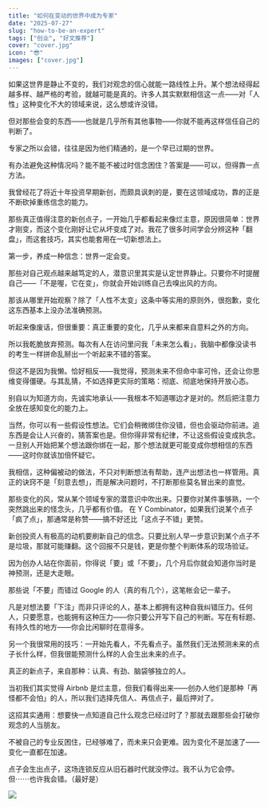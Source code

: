 ```yaml
---
title: "如何在变动的世界中成为专家"
date: "2025-07-27"
slug: "how-to-be-an-expert"
tags: ["创业", "好文推荐"]
cover: "cover.jpg"
icon: "😎"
images: ["cover.jpg"]
---
```

如果这世界是静止不变的，我们对观念的信心就能一路线性上升。某个想法经得起越多样、越严格的考验，就越可能是真的。许多人其实默默相信这一点——对「人性」这种变化不大的领域来说，这么想或许没错。



但对那些会变的东西——也就是几乎所有其他事物——你就不能再这样信任自己的判断了。



专家之所以会错，往往是因为他们精通的，是一个早已过期的世界。



有办法避免这种情况吗？能不能不被过时信念困住？答案是——可以，但得靠一点方法。



我曾经花了将近十年投资早期新创，而颇具讽刺的是，要在这领域成功，靠的正是不断砍掉重练信念的能力。



那些真正值得注意的新创点子，一开始几乎都看起来像烂主意，原因很简单：世界才刚变，而这个变化刚好让它从坏变成了对。我花了很多时间学会分辨这种「翻盘」，而这套技巧，其实也能套用在一切新想法上。



第一步，养成一种信念：世界一定会变。



那些对自己观点越来越笃定的人，潜意识里其实是认定世界静止。只要你不时提醒自己——「不是喔，它在变」，你就会开始训练自己去嗅出风的方向。



那该从哪里开始观察？除了「人性不太变」这条中等实用的原则外，很抱歉，变化这东西基本上没办法准确预测。



听起来像废话，但很重要：真正重要的变化，几乎从来都来自意料之外的方向。



所以我乾脆放弃预测。每次有人在访问里问我「未来怎么看」，我脑中都像没读书的考生一样拼命乱掰出一个听起来不错的答案。



但这不是因为我懒。恰好相反——我觉得，预测未来不但命中率可怜，还会让你思维变得僵硬。与其乱猜，不如选择更实际的策略：彻底、彻底地保持开放心态。



别自以为知道方向，先诚实地承认——我根本不知道哪边才是对的。然后把注意力全放在感知变化的能力上。



当然，你可以有一些假设性想法。它们会稍微绑住你没错，但也会驱动你前进。追东西是会让人兴奋的，猜答案也是。但你得非常有纪律，不让这些假设变成执念。
一旦别人开始把某个想法跟你绑在一起，那个想法就更可能变成你想相信的东西——这时你就该加倍怀疑它。



我相信，这种偏被动的做法，不只对判断想法有帮助，连产出想法也一样管用。真正的诀窍不是「刻意去想」，而是解决问题时，不打断那些莫名冒出来的直觉。



那些变化的风，常从某个领域专家的潜意识中吹出来。只要你对某件事够熟，一个突然跳出来的怪念头，几乎都有价值。
在 Y Combinator，如果我们说某个点子「疯了点」，那通常是称赞——搞不好还比「这点子不错」更赞。



新创投资人有极高的动机要刷新自己的信念。只要比别人早一步意识到某个点子不是垃圾，那就可能赚翻。这个回报不只是钱，更是你整个判断体系的现场验证。



因为创办人站在你面前，你得说「要」或「不要」，几个月后你就会知道你当时是神预测，还是大走眼。



那些说「不要」而错过 Google 的人（真的有几个），这笔帐会记一辈子。



凡是对想法要「下注」而非只评论的人，基本上都拥有这种自我纠错压力。任何人，只要愿意，也能拥有这种压力——你只要公开写下自己的判断。写在有标题、有持久性的地方——你会比闲聊时在意得多。



另一个我很常用的技巧：一开始先看人，不先看点子。虽然我们无法预测未来的点子长什么样，但我很能预测什么样的人会生出未来的点子。



真正的新点子，来自那种：认真、有劲、脑袋够独立的人。



当初我们其实觉得 Airbnb 是烂主意，但我们看得出来——创办人他们是那种「再怪都不会怕」的人，所以我们选择先信人、再信点子，最后押对了。



这招其实通用：想要快一点知道自己什么观念已经过时了？那就去跟那些会打破你观念的人当朋友。



不被自己的专业反困住，已经够难了，而未来只会更难。因为变化不是加速了——变化一直都在加速。



点子会生出点子，这场连锁反应从旧石器时代就没停过。我不认为它会停。
但⋯⋯也许我会错。（最好是）




![](https://prod-files-secure.s3.us-west-2.amazonaws.com/112d0858-5090-4d34-a606-b75eb8d65fd2/46476355-9cf3-4e99-9b7a-3531bc426380/1000202064.png?X-Amz-Algorithm=AWS4-HMAC-SHA256&X-Amz-Content-Sha256=UNSIGNED-PAYLOAD&X-Amz-Credential=ASIAZI2LB4666M3ZYVU3%2F20251015%2Fus-west-2%2Fs3%2Faws4_request&X-Amz-Date=20251015T010133Z&X-Amz-Expires=3600&X-Amz-Security-Token=IQoJb3JpZ2luX2VjEMD%2F%2F%2F%2F%2F%2F%2F%2F%2F%2FwEaCXVzLXdlc3QtMiJHMEUCIQCLspOhECjUwirJ8qJZWD6tZ9I47SOHoPEC7Oz2784RRgIgPAEBbf%2FHbBm6lgKXRz3wbPKuZfYJRBxHPLSQJdsDresq%2FwMIaRAAGgw2Mzc0MjMxODM4MDUiDPNTZXIeR7VYT63soyrcA1eMR2etJe0HE5hQ6RVWRwt99PSreJ5MqVawNypfXqtPM2MowePqJ6%2FAZR6nP74i3KXhJppWiCgPql30ezOJl522SmIjVfUtwvsAX5B2uQqdbRaMqg185UTBDgpLjNgiR%2FkfKd7eYGJOnz6WatZ3HWZbLTuAhnjjxOeVjFOdy7zVG%2BE8mDP%2BgS%2BKA3z3pRyCzimafpXhDKapAozRRgIiw%2BkDL8ztdMOWkn4saYFHojgg7QqxKdKEZ9g3DFy2Q8W4E5Cy%2F0j3R%2Ff0eSVzZD%2FUzwPzXQpu33xetahIHL%2BLYUUEWP%2FGMQjPGJLyMNMk7H%2F4DrX%2FH1%2BSE1kObgnZ7xSfGbJ71sTnR4cYYyroiEhjvx8baBUdeEtPJzQjxiaxmSPCRTcdMhwBR6xTedP%2BUbR%2BoaTe4Z40E1nyYdLTLoHntmlfRmA9kaaYcEmLNK8JkOxFLepxZ9EtUBdxVyWBUntlxAgOLZdxQFPcSTBkfIhMb0KuRpTQWyEbcrOzptnH46lKSIZO3FUAIszPTfssFLAvd1ouXl2yO1BGbqVDyBccKCRQy%2FeMPQgUEbIN7K0kEn59c9mx5R%2BLKocddqS%2BOd1rmlr0zrcbWLXhHnulqecxilZM8ceAXOrVwTUj9OuXMMLEu8cGOqUBc6byknNX6xjeuPcQdCRjCAaSRQpaUtLQTewnnnn1XDklL67%2BafTgETbU0NSNYKE99GGjJ7ivOyuttQG3llvdh15%2Bd2YqtodeckkKWT0mQVzXA51ZBEuRO0PSvknlz9g%2FRM7qYhzDQv7twcONLyCcxLkWcz33who29grSnv%2FWRPUDEYXptxEt1izHANe%2FVW4fSmniy%2BIisQVPWlxjmh%2BVmRCpq5tD&X-Amz-Signature=8eca63481b020af0bc06e00ae851c1d0f4e5b66acab33df3e265e52904ba184d&X-Amz-SignedHeaders=host&x-amz-checksum-mode=ENABLED&x-id=GetObject)

